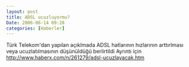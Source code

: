 ```yaml
---
layout: post
title: ADSL ucuzluyormu?
Date: 2006-06-14 09:28
categories: [Haberler]
---
```


Türk Telekom'dan yapılan açıklmada ADSL hatlarının hızlarının
arttırlması veya ucuzlatılmasının düşünüldüğü berlirtildi Ayrıntı için
http://www.haberx.com/n/261279/adsl-ucuzlayacak.htm